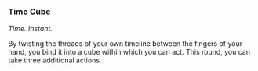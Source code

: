 ### Time Cube
_Time. Instant._

By twisting the threads of your own timeline between the fingers of your hand, you bind it into a cube within which you can act. This round, you can take three additional actions.
